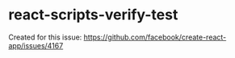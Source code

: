# react-scripts-verify-test

Created for this issue: https://github.com/facebook/create-react-app/issues/4167
